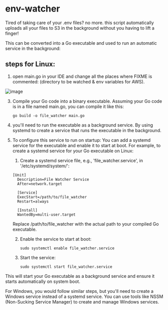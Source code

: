 # env-watcher

Tired of taking care of your .env files? no more. this script automatically uploads all your files to S3 in the background without you having to lift a finger!


This can be converted into a Go executable and used to run an automatic service in the background:
## steps for Linux:

1. open main.go in your IDE and change all the places where FIXME is commented: (directory to be watched & env variables for AWS).

  ![image](https://github.com/Raghav-rv28/env-watcher/assets/62635473/a9e62343-719c-4442-9179-fdc9a2df488a)

3. Compile your Go code into a binary executable. Assuming your Go code is in a file named main.go, you can compile it like this:
   ```
   go build -o file_watcher main.go
   ```
4. you'll need to run the executable as a background service. By using systemd to create a service that runs the executable in the background.
5. To configure this service to run on startup: You can add a systemd service for the executable and enable it to start at boot.
   For example, to create a systemd service for your Go executable on Linux:
    1. Create a systemd service file, e.g., 'file_watcher.service', in '/etc/systemd/system/':
    ```
    [Unit]
      Description=File Watcher Service
      After=network.target
      
      [Service]
      ExecStart=/path/to/file_watcher
      Restart=always
      
      [Install]
      WantedBy=multi-user.target
    ```
    Replace /path/to/file_watcher with the actual path to your compiled Go executable.

   2. Enable the service to start at boot:
      
      ```
      sudo systemctl enable file_watcher.service
      ```
      
   3. Start the service:
      
      ```
      sudo systemctl start file_watcher.service
      ```

This will start your Go executable as a background service and ensure it starts automatically on system boot.

For Windows, you would follow similar steps, but you'll need to create a Windows service instead of a systemd service. You can use tools like NSSM (Non-Sucking Service Manager) to create and manage Windows services.
